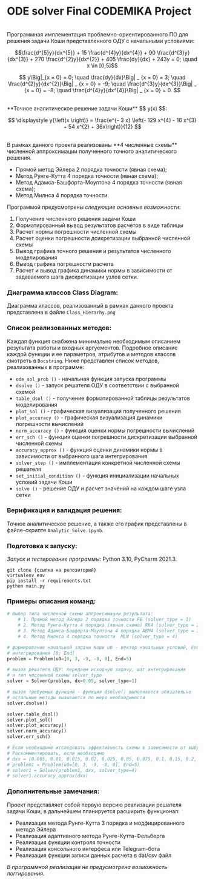 # ODE solver Final CODEMIKA Project
<br>
Программная имплементация проблемно-ориентированного ПО для решения
задачи Коши представленного ОДУ с начальными условиями:

$$\frac{d^{5}y}{dx^{5}} + 15 \frac{d^{4}y}{dx^{4}} + 90 \frac{d^{3}y}{dx^{3}} + 270 \frac{d^{2}y}{dx^{2}} +
405 \frac{dy}{dx} + 243y = 0; \quad x \in [0;5]$$


$$ y\Big|_{x = 0} = 0; \quad \frac{dy}{dx}\Big| _ {x = 0} = 3;  \quad \frac{d^{2}y}{dx^{2}}\Big| _ {x = 0} = -9;
\quad \frac{d^{3}y}{dx^{3}}\Big| _ {x = 0} = -8; \quad \frac{d^{4}y}{dx^{4}}\Big| _ {x = 0} = 0. $$

<br>
**Точное аналитическое решение задачи Коши** $$ y(x) $$:

$$ \displaystyle y{\left(x \right)} = \frac{e^{- 3 x} \left(- 129 x^{4} - 16 x^{3} + 54 x^{2} + 36x\right)}{12} $$

<br>
В рамках данного проекта реализованы **4 численные схемы** численной аппроксимации полученного
точного аналитического решения. 

- Прямой метод Эйлера 2 порядка точности (явная схема);
- Метод Рунге-Кутта 4 порядка точности (явная схема);
- Метод Адамса-Башфорта-Моултона 4 порядка точности (явная схема);
- Метод Милнса 4 порядка точности.

Программой предусмотрены _следующие основные возможности_:
1. Получение численного решения задачи Коши 
2. Форматированный вывод результатов расчетов в виде таблицы
3. Расчет нормы погрешности численной схемы
4. Расчет оценки погрешности дсикретизации выбранной численной схемы
5. Вывод графика точного решения и результатов численного моделирования
6. Вывод графика погрешности расчета
7. Расчет и вывод графика динамики нормы в зависимости от задаваемого шага дискретизации
узлов сетки.

### Диаграмма классов Class Diagram:
Диаграмма классов, реализованный в рамках данного проекта представлена в файле `Class_Hierarhy.png`

### Список реализованных методов:
Каждая функция снабжена минимально необходимым описанием результата работы и входных
аргуементов. Подробное описание каждой функции и ее параметров, атрибутов и методов 
классов смотреть в `Docstring`. Ниже представлен список методов, реализованных в программе:

* `ode_sol_prob ()` - начальная функция запуска программы
* `dsolve ()` - запуск решателя ОДУ в соответствии с выбранной схемой
* `table_dsol ()` - получение форматированной таблицы результатов моделирования
* `plot_sol ()` - графическая визуализация полученного решения
* `plot_accuracy ()` - графическая визуализация динамики погрешности вычислений
* `norm_accuracy ()` - функция оценки нормы погрешности вычислений
* `err_sch ()` - функция оценки погрешности дискретизации выбранной численной схемы
* `accuracy_approx ()` - функция оценки динамики нормы в зависимости от выбранного шага интегрирования
* `solver_step ()` - имплементация конкретной численной схемы решателя
* `set_initial_condition ()` - функция  инициализации начальных условий задачи Коши
* `solve ()` - решение ОДУ и расчет значений на каждом шаге узла сетки


### Верификация и валидация решения:
Точное аналитическое решение, а также его график представлены в файле-скрипте 
`Analytic_Solve.ipynb`. 

### Подготовка к запуску:
_Запуск и тестирование программы_: Python 3.10, PyCharm 2021.3. 
```
git clone {ссылка на репозиторий}
virtualenv env
pip install -r requirements.txt
python main.py
```

### Примеры описания команд:
```python
# Выбор типа численной схемы аппроксимации результата:
    # 1. Прямой метод Эйлера 2 порядка точности FE (solver_type = 1)
    # 2. Метод Рунге-Кутта 4 порядка (явная схема) RK4 (solver_type = 2)
    # 3. Метод Адамса-Башфорта-Моултона 4 порядка ABM4 (solver_type = 3)
    # 4. Метод Милнса 4 порядка точности  MLN (solver_type = 4)

# формирование начальной задачи Коши u0 - вектор начальных условий, End  - конец интервала
# интегрирования [0; End]
problem = Problem(u0=[0, 3, -9, -8, 0], End=5)

# вызов решателя ОДУ: передаем исходную задачу, шаг интегрирования 
# и тип численной схемы solver_type
solver = Solver(problem, dx=0.05, solver_type=1)

# вызов требуемых функций - функция dsolve() выполняется обязательно
# остальные методы вызываются по мере необходимости
solver.dsolve()

solver.table_dsol()
solver.plot_sol()
solver.plot_accuracy()
solver.norm_accuracy()
solver.err_sch()

# Если необходимо исследовать эффективность схемы в зависимости от выбранного шага интегрирования.
# Раскомментировать, если необходимо
# dxx = [0.005, 0.01, 0.015, 0.02, 0.025, 0.05, 0.075, 0.1, 0.15, 0.2, 0.25]
# problem1 = Problem(u0=[0, 3, -9, -8, 0], End=5)
# solver1 = Solver(problem1, dxx, solver_type=4)
# solver1.accuracy_approx(dxx)
```

### Дополнительные замечания:
Проект представляет собой первую версию реализации решателя задачи Коши, в дальнейшем
планируется расширить функционал:

- Реализация метода Рунге-Кутта 3 порядка и модфицированного метода Эйлера
- Реализация адаптивного метода Рунге-Кутта-Фельберга 
- Реализация функции контроля точности
- Реализация консольного интерфеса или Telegram-бота
- Реализация функции записи данных расчета в dat/csv файл

_В программной реализации не предусмотрена возможность логгирования._